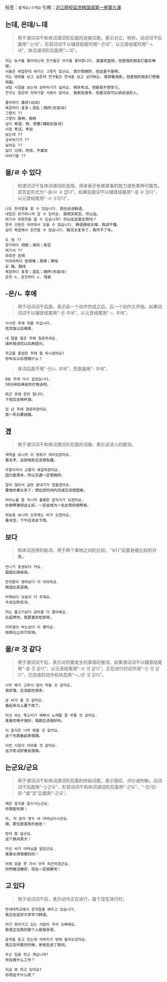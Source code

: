 标签：`을게요/ㄹ게요`
引用：[沪江网校延世韩国语第一册第九课](https://kr.hujiang.com/new/p753722/)

## 는데, 은데/ㄴ데
> 用于谓词词干和体词谓词形后面的连接词尾，表示对立、转折。动词词干后面用“-는데”，形容词词干以辅音结尾时用“-은데”，以元音结尾时用“-ㄴ데”，体词谓词形后面用“ㄴ데”。
```
저는 농구를 좋아하는데 친구들은 야구를 좋아합니다. 我喜欢篮球，但是我的朋友们喜欢棒球。
서울은 복잡한데 여기는 그렇지 않군요. 首尔很拥挤，但这里不是啊。
저는 영화를 보고 싶은데 친구들은 연극을 보고 싶어해요. 我想看电影，但是我的朋友们想看戏剧。
내일 시험을 보는데 공부하기가 싫어요. 明天考试，但是我不想学习。
친구는 많은데 이야기할 사람이 없어요. 我朋友很多，但是没有可以说说话的人。
```
```
좋아하다 喜欢(动词)
복잡하다 复杂；混乱；拥挤(形容词)
그렇지 ??
그렇다 那种，那样
싶다 希望，想，想要(辅助形容词)
시험 考试，考验
보는데 ??
공부하기가 ??
싫어요 ??
싫다 讨厌，厌烦，不喜欢
이야기할 ??
```

## 을/ㄹ 수 있다
> 和谓词词干及体词谓词形连用，用来表示有做某事的能力或有某种可能性。其否定形式为“-을/ㄹ 수 없다”。如果前面词干以辅音结尾用“-을 수 있다”，以元音结尾用“-ㄹ 수있다”。
```
나도 한국말을 할 수 있습니다. 我也会说韩语。
내일은 한가하니까 갈 수 있어요. 我明天有空，可以去。
여기서 좌회전을 할 수 있습니까? 可以在这里左转吗？
한국 신문은 어려워서 읽을 수 없습니다. 韩语报纸太难，我读不懂。
길이 복잡해서 운전할 수 없습니다. 路况太复杂了，我开不了车。
```
```
도 也 ??
한가하다 闲暇；清闲；有空
여기서 ??
좌회전 左转
어려워하다 觉得难；畏惧；惧怕
길 路，路线
복잡하다 复杂；混乱；拥挤(形容词)
운전 n. 운전하다 v. 驾驶
```

## -은/ㄴ 후에
> 用于动词词干后面，表示前一个动作完成之后，后一个动作又开始。如果动词词干以辅音结尾用“-은 후에”，以元音结尾用“-ㄴ 후에”。
```
식사한 후에 차를 마십니다.
吃完饭以后喝茶。

내 말을 들은 후에 질문하세요.
请听我讲完以后再提问。

학교를 졸업한 후에 뭘 하시겠어요?
你毕业以后想做什么？
```
> 体词后面不用“-은/ㄴ 후에”，而直接用“- 후에”。
```
0분 후에 다시 걸겠습니다.
30分钟后再给你打电话吧。

퇴근 후에 한잔 합니다.
下班后去喝杯酒。

일 년 후에 결혼하겠어요.
我一年后要结婚。
```

## 겠
> 用于谓词词干和体词谓词形后面的词缀，表示说话人的推测。
```
제목을 보니까 이 영화가 재미있겠어요.
看名字，这部电影应该很有趣。

주말이라서 교통이 복잡하겠어요.
因为是周末，所以交通一定很拥挤。

일이 많아서 금방 끝내기가 힘들겠어요.
要做的事太多了，想在短时间内完成应该很困难。

피아노를 잘 치니까 훌륭한 음악가가 되겠어요.
你钢琴弹得这么好，一定会成为一名优秀的钢琴家。

하늘을 보니까 오후에는 비가 오겠어요.
看天空，下午应该会下雨。
```

## 보다
> 和体词连用的助词，用于两个事物之间的比较。“보다”前面是被比较的对象。
```
언니가 동생보다 커요.
姐姐比妹妹高。

한국말이 영어보다 더 어려워요.
韩语比英语难。

어제보다 오늘이 더 추워요.
今天比昨天冷。

저는 불고기보다 갈비를 더 좋아해요.
比起烤肉，我更喜欢吃排骨。

지하철이 버스보다 더 빨라요.
地铁比公共汽车快。
```

## 을/ㄹ 것 같다
> 用于谓词词干后，表示对将要发生的事情的推测。如果谓词词干以辅音结尾用“-을 것 같다”，以元音结尾用“-ㄹ 것 같다”。正在进行的动作用“-는 것 같다”，已完成的动作和状态用“-ㄴ/은 것 같다”。
```
너무 배가 고파서 많이 먹을 것 같아요.
我好饿，应该能吃很多。

곧 비가 올 것 같아요.
看起来马上要下雨了。

미선 씨는 목소리가 예뻐서 노래를 잘 부를 것 같아요.
美善的嗓子很好，唱歌应该很好听。

이 음식은 너무 매울 것 같아요.
这个东西看起来很辣。

이번 시험이 어려울 것 같아요.
这次考试好像会很难。
```

## 는군요/군요
> 用于谓词词干和体词谓词形后面的终结词尾，表示感叹、评价或判断。动词词干后面用“-는군요”，形容词词干和体词谓词形后面用“-군요”，“-었/았/였-”或“겠”后面用“-군요”。
```
매운 음식을 잡수시는군요.
你真能吃辣！

아, 저 분이 영수 씨 아버님이시군요.
哦，那位是英秀的爸爸！

방이 참 넓군요.
这个房间真大！

미선 씨가 어머님을 닮았군요.
美善长得很像妈妈！

어제 잠을 못 자서 아주 피곤하겠군요.
你昨晚没睡好，现在一定很累吧！
```

## 고 있다
> 用于动词词干后，表示动作正在进行，属于现在进行时。
```
연세대학교에서 한국말을 배우고 있습니다.
我正在延世大学学习韩语。

저기 뛰어가고 있는 사람이 우리 오빠예요.
那里正在跑的那个人是我哥哥。

음악을 듣고 있는에 아버지가 방에 들어오셨어요.
我正在听歌的时候，爸爸走进了房间。

무슨 일을 하고 계십니까?
你在做什么工作？

지금 뭐 하고 있어요?
你现在干什么呢？
```
